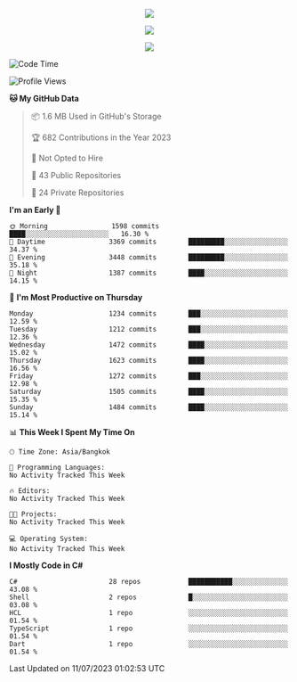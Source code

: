 <p align="center">
  <a href="say-hi.gif"> 
    <img align="center" src="say-hi.gif"/>
  </a>
</p>
<p align="center">
  <a href="https://github.com/htthinh1999">
    <img align="center" src="https://github-readme-stats-kappa-pink.vercel.app/api?username=htthinh1999&show_icons=true&count_private=true&theme=dracula"/>
  </a>
</p>
<p align="center">
  <a href="https://github.com/htthinh1999">
    <img src="https://github-readme-stats-kappa-pink.vercel.app/api/top-langs/?username=htthinh1999&layout=compact&langs_count=6&count_private=true&hide=tsql,hlsl,glsl,shaderlab&theme=dracula"/>
  </a>
</p>

<!--START_SECTION:waka-->
![Code Time](http://img.shields.io/badge/Code%20Time-0%20secs-blue)

![Profile Views](http://img.shields.io/badge/Profile%20Views-0-blue)

**🐱 My GitHub Data** 

> 📦 1.6 MB Used in GitHub's Storage 
 > 
> 🏆 682 Contributions in the Year 2023
 > 
> 🚫 Not Opted to Hire
 > 
> 📜 43 Public Repositories 
 > 
> 🔑 24 Private Repositories 
 > 
**I'm an Early 🐤** 

```text
🌞 Morning                1598 commits        ████░░░░░░░░░░░░░░░░░░░░░   16.30 % 
🌆 Daytime                3369 commits        █████████░░░░░░░░░░░░░░░░   34.37 % 
🌃 Evening                3448 commits        █████████░░░░░░░░░░░░░░░░   35.18 % 
🌙 Night                  1387 commits        ████░░░░░░░░░░░░░░░░░░░░░   14.15 % 
```
📅 **I'm Most Productive on Thursday** 

```text
Monday                   1234 commits        ███░░░░░░░░░░░░░░░░░░░░░░   12.59 % 
Tuesday                  1212 commits        ███░░░░░░░░░░░░░░░░░░░░░░   12.36 % 
Wednesday                1472 commits        ████░░░░░░░░░░░░░░░░░░░░░   15.02 % 
Thursday                 1623 commits        ████░░░░░░░░░░░░░░░░░░░░░   16.56 % 
Friday                   1272 commits        ███░░░░░░░░░░░░░░░░░░░░░░   12.98 % 
Saturday                 1505 commits        ████░░░░░░░░░░░░░░░░░░░░░   15.35 % 
Sunday                   1484 commits        ████░░░░░░░░░░░░░░░░░░░░░   15.14 % 
```


📊 **This Week I Spent My Time On** 

```text
🕑︎ Time Zone: Asia/Bangkok

💬 Programming Languages: 
No Activity Tracked This Week

🔥 Editors: 
No Activity Tracked This Week

🐱‍💻 Projects: 
No Activity Tracked This Week

💻 Operating System: 
No Activity Tracked This Week
```

**I Mostly Code in C#** 

```text
C#                       28 repos            ███████████░░░░░░░░░░░░░░   43.08 % 
Shell                    2 repos             █░░░░░░░░░░░░░░░░░░░░░░░░   03.08 % 
HCL                      1 repo              ░░░░░░░░░░░░░░░░░░░░░░░░░   01.54 % 
TypeScript               1 repo              ░░░░░░░░░░░░░░░░░░░░░░░░░   01.54 % 
Dart                     1 repo              ░░░░░░░░░░░░░░░░░░░░░░░░░   01.54 % 
```




 Last Updated on 11/07/2023 01:02:53 UTC
<!--END_SECTION:waka-->
